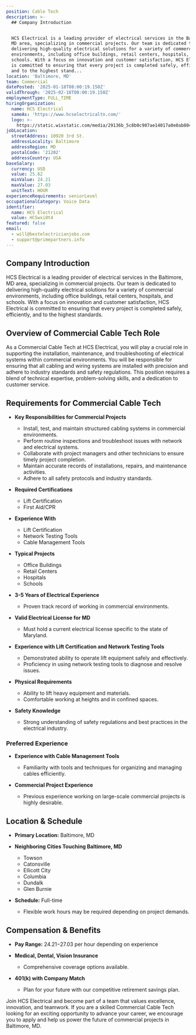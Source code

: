 ```yaml
---
position: Cable Tech
description: >-
  ## Company Introduction


  HCS Electrical is a leading provider of electrical services in the Baltimore,
  MD area, specializing in commercial projects. Our team is dedicated to
  delivering high-quality electrical solutions for a variety of commercial
  environments, including office buildings, retail centers, hospitals, and
  schools. With a focus on innovation and customer satisfaction, HCS Electrical
  is committed to ensuring that every project is completed safely, efficiently,
  and to the highest stand...
location: 'Baltimore, MD'
team: Commercial
datePosted: '2025-01-18T08:00:19.150Z'
validThrough: '2025-02-18T08:00:19.150Z'
employmentType: FULL_TIME
hiringOrganization:
  name: HCS Electrical
  sameAs: 'https://www.hcselectricaltn.com/'
  logo: >-
    https://static.wixstatic.com/media/29136b_5c8b0c907ae14017a0e0ab8046606ac9~mv2.png/v1/crop/x_63,y_193,w_388,h_118/fill/w_398,h_120,al_c,lg_1,q_85,enc_avif,quality_auto/Android%20Playstore%20Logo.png
jobLocation:
  streetAddress: 10920 3rd St.
  addressLocality: Baltimore
  addressRegion: MD
  postalCode: '21202'
  addressCountry: USA
baseSalary:
  currency: USD
  value: 25.62
  minValue: 24.21
  maxValue: 27.03
  unitText: HOUR
experienceRequirements: seniorLevel
occupationalCategory: Voice Data
identifier:
  name: HCS Electrical
  value: HCSwxi0t4
featured: false
email:
  - will@bestelectricianjobs.com
  - support@primepartners.info
---
```




## Company Introduction

HCS Electrical is a leading provider of electrical services in the Baltimore, MD area, specializing in commercial projects. Our team is dedicated to delivering high-quality electrical solutions for a variety of commercial environments, including office buildings, retail centers, hospitals, and schools. With a focus on innovation and customer satisfaction, HCS Electrical is committed to ensuring that every project is completed safely, efficiently, and to the highest standards.

## Overview of Commercial Cable Tech Role

As a Commercial Cable Tech at HCS Electrical, you will play a crucial role in supporting the installation, maintenance, and troubleshooting of electrical systems within commercial environments. You will be responsible for ensuring that all cabling and wiring systems are installed with precision and adhere to industry standards and safety regulations. This position requires a blend of technical expertise, problem-solving skills, and a dedication to customer service.

## Requirements for Commercial Cable Tech

- **Key Responsibilities for Commercial Projects**
  - Install, test, and maintain structured cabling systems in commercial environments.
  - Perform routine inspections and troubleshoot issues with network and electrical systems.
  - Collaborate with project managers and other technicians to ensure timely project completion.
  - Maintain accurate records of installations, repairs, and maintenance activities.
  - Adhere to all safety protocols and industry standards.

- **Required Certifications**
  - Lift Certification
  - First Aid/CPR

- **Experience With**
  - Lift Certification
  - Network Testing Tools
  - Cable Management Tools

- **Typical Projects**
  - Office Buildings
  - Retail Centers
  - Hospitals
  - Schools

- **3-5 Years of Electrical Experience**
  - Proven track record of working in commercial environments.

- **Valid Electrical License for MD**
  - Must hold a current electrical license specific to the state of Maryland.

- **Experience with Lift Certification and Network Testing Tools**
  - Demonstrated ability to operate lift equipment safely and effectively.
  - Proficiency in using network testing tools to diagnose and resolve issues.

- **Physical Requirements**
  - Ability to lift heavy equipment and materials.
  - Comfortable working at heights and in confined spaces.

- **Safety Knowledge**
  - Strong understanding of safety regulations and best practices in the electrical industry.

### Preferred Experience

- **Experience with Cable Management Tools**
  - Familiarity with tools and techniques for organizing and managing cables efficiently.

- **Commercial Project Experience**
  - Previous experience working on large-scale commercial projects is highly desirable.

## Location & Schedule

- **Primary Location:** Baltimore, MD
- **Neighboring Cities Touching Baltimore, MD**
  - Towson
  - Catonsville
  - Ellicott City
  - Columbia
  - Dundalk
  - Glen Burnie

- **Schedule:** Full-time
  - Flexible work hours may be required depending on project demands.

## Compensation & Benefits

- **Pay Range:** $24.21-$27.03 per hour depending on experience
- **Medical, Dental, Vision Insurance**
  - Comprehensive coverage options available.

- **401(k) with Company Match**
  - Plan for your future with our competitive retirement savings plan.

Join HCS Electrical and become part of a team that values excellence, innovation, and teamwork. If you are a skilled Commercial Cable Tech looking for an exciting opportunity to advance your career, we encourage you to apply and help us power the future of commercial projects in Baltimore, MD.
